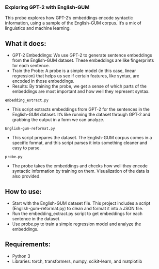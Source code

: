 ### Exploring GPT-2 with English-GUM

This probe explores how GPT-2’s embeddings encode syntactic information, using a sample of the English-GUM corpus. It’s a mix of linguistics and machine learning.

## What it does: 

- GPT-2 Embeddings: We use GPT-2 to generate sentence embeddings from the English-GUM dataset. These embeddings are like fingerprints for each sentence.
- Train the Probe: A probe is a simple model (in this case, linear regression) that helps us see if certain features, like syntax, are encoded in those embeddings.
- Results: By training the probe, we get a sense of which parts of the embeddings are most important and how well they represent syntax.
  
`embedding_extract.py`
- This script extracts embeddings from GPT-2 for the sentences in the English-GUM dataset. It’s like running the dataset through GPT-2 and grabbing the output in a form we can analyze.

`English-gum-reformat.py`
- This script prepares the dataset. The English-GUM corpus comes in a specific format, and this script parses it into something cleaner and easy to parse.

`probe.py`
- The probe takes the embeddings and checks how well they encode syntactic information by training on them. Visualization of the data is also provided. 

## How to use:
- Start with the English-GUM dataset file. This project includes a script (English-gum-reformat.py) to clean and format it into a JSON file.
- Run the embedding_extract.py script to get embeddings for each sentence in the dataset.
- Use probe.py to train a simple regression model and analyze the embeddings.

## Requirements:

- Python 3
- Libraries: torch, transformers, numpy, scikit-learn, and matplotlib



